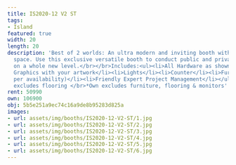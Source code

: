 ```yaml
---
title: IS2020-12 V2 ST
tags:
- Island
featured: true
width: 20
length: 20
description: 'Best of 2 worlds: An ultra modern and inviting booth with private meeting
  space. Use this exclusive versatile booth to conduct public and private meeting
  on a whole new level.</br></br>Includes:<ul><li>All Hardware as shown</li><li>New
  Graphics with your artwork</li><li>Lights</li><li>Counter</li><li>Furniture* (as
  per availability)</li><li>Friendly Expert Project Management</li></ul></br>Rent
  excludes flooring </br>*Own excludes furniture, flooring & monitors'
rent: 50990
own: 106900
obj: 5b5e251a9ec74c16a9de8b95283d825a
images:
- url: assets/img/booths/IS2020-12-V2-ST/1.jpg
- url: assets/img/booths/IS2020-12-V2-ST/2.jpg
- url: assets/img/booths/IS2020-12-V2-ST/3.jpg
- url: assets/img/booths/IS2020-12-V2-ST/4.jpg
- url: assets/img/booths/IS2020-12-V2-ST/5.jpg
- url: assets/img/booths/IS2020-12-V2-ST/6.jpg
---
```


